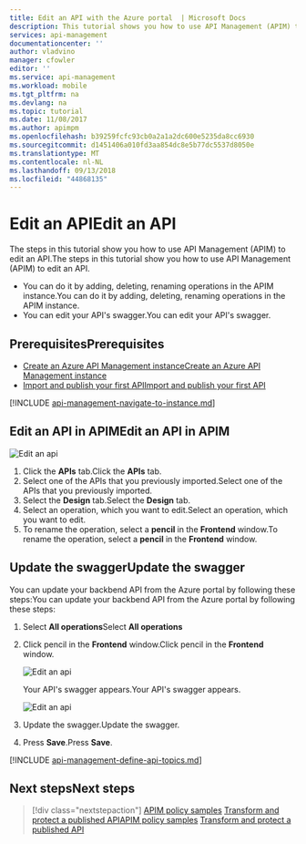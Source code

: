 ```yaml
---
title: Edit an API with the Azure portal  | Microsoft Docs
description: This tutorial shows you how to use API Management (APIM) to edit an API.
services: api-management
documentationcenter: ''
author: vladvino
manager: cfowler
editor: ''
ms.service: api-management
ms.workload: mobile
ms.tgt_pltfrm: na
ms.devlang: na
ms.topic: tutorial
ms.date: 11/08/2017
ms.author: apimpm
ms.openlocfilehash: b39259fcfc93cb0a2a1a2dc600e5235da8cc6930
ms.sourcegitcommit: d1451406a010fd3aa854dc8e5b77dc5537d8050e
ms.translationtype: MT
ms.contentlocale: nl-NL
ms.lasthandoff: 09/13/2018
ms.locfileid: "44868135"
---
```

# <a name="edit-an-api"></a><span data-ttu-id="3cdd2-103">Edit an API</span><span class="sxs-lookup"><span data-stu-id="3cdd2-103">Edit an API</span></span>

<span data-ttu-id="3cdd2-104">The steps in this tutorial show you how to use API Management (APIM) to edit an API.</span><span class="sxs-lookup"><span data-stu-id="3cdd2-104">The steps in this tutorial show you how to use API Management (APIM) to edit an API.</span></span> 

+ <span data-ttu-id="3cdd2-105">You can do it by adding, deleting, renaming operations in the APIM instance.</span><span class="sxs-lookup"><span data-stu-id="3cdd2-105">You can do it by adding, deleting, renaming operations in the APIM instance.</span></span> 
+ <span data-ttu-id="3cdd2-106">You can edit your API's swagger.</span><span class="sxs-lookup"><span data-stu-id="3cdd2-106">You can edit your API's swagger.</span></span>

## <a name="prerequisites"></a><span data-ttu-id="3cdd2-107">Prerequisites</span><span class="sxs-lookup"><span data-stu-id="3cdd2-107">Prerequisites</span></span>

+ [<span data-ttu-id="3cdd2-108">Create an Azure API Management instance</span><span class="sxs-lookup"><span data-stu-id="3cdd2-108">Create an Azure API Management instance</span></span>](get-started-create-service-instance.md)
+ [<span data-ttu-id="3cdd2-109">Import and publish your first API</span><span class="sxs-lookup"><span data-stu-id="3cdd2-109">Import and publish your first API</span></span>](import-and-publish.md)

[!INCLUDE [api-management-navigate-to-instance.md](../../includes/api-management-navigate-to-instance.md)]

## <a name="edit-an-api-in-apim"></a><span data-ttu-id="3cdd2-110">Edit an API in APIM</span><span class="sxs-lookup"><span data-stu-id="3cdd2-110">Edit an API in APIM</span></span>

![Edit an api](./media/edit-api/edit-api001.png)

1. <span data-ttu-id="3cdd2-112">Click the **APIs** tab.</span><span class="sxs-lookup"><span data-stu-id="3cdd2-112">Click the **APIs** tab.</span></span>
2. <span data-ttu-id="3cdd2-113">Select one of the APIs that you previously imported.</span><span class="sxs-lookup"><span data-stu-id="3cdd2-113">Select one of the APIs that you previously imported.</span></span>
3. <span data-ttu-id="3cdd2-114">Select the **Design** tab.</span><span class="sxs-lookup"><span data-stu-id="3cdd2-114">Select the **Design** tab.</span></span>
4. <span data-ttu-id="3cdd2-115">Select an operation, which you want to edit.</span><span class="sxs-lookup"><span data-stu-id="3cdd2-115">Select an operation, which you want to edit.</span></span>
5. <span data-ttu-id="3cdd2-116">To rename the operation, select a **pencil** in the **Frontend** window.</span><span class="sxs-lookup"><span data-stu-id="3cdd2-116">To rename the operation, select a **pencil** in the **Frontend** window.</span></span>

## <a name="update-the-swagger"></a><span data-ttu-id="3cdd2-117">Update the swagger</span><span class="sxs-lookup"><span data-stu-id="3cdd2-117">Update the swagger</span></span>

<span data-ttu-id="3cdd2-118">You can update your backbend API from the Azure portal by following these steps:</span><span class="sxs-lookup"><span data-stu-id="3cdd2-118">You can update your backbend API from the Azure portal by following these steps:</span></span>

1. <span data-ttu-id="3cdd2-119">Select **All operations**</span><span class="sxs-lookup"><span data-stu-id="3cdd2-119">Select **All operations**</span></span>
2. <span data-ttu-id="3cdd2-120">Click pencil in the **Frontend** window.</span><span class="sxs-lookup"><span data-stu-id="3cdd2-120">Click pencil in the **Frontend** window.</span></span>

    ![Edit an api](./media/edit-api/edit-api002.png)

    <span data-ttu-id="3cdd2-122">Your API's swagger appears.</span><span class="sxs-lookup"><span data-stu-id="3cdd2-122">Your API's swagger appears.</span></span>

    ![Edit an api](./media/edit-api/edit-api003.png)

3. <span data-ttu-id="3cdd2-124">Update the swagger.</span><span class="sxs-lookup"><span data-stu-id="3cdd2-124">Update the swagger.</span></span>
4. <span data-ttu-id="3cdd2-125">Press **Save**.</span><span class="sxs-lookup"><span data-stu-id="3cdd2-125">Press **Save**.</span></span>

[!INCLUDE [api-management-define-api-topics.md](../../includes/api-management-define-api-topics.md)]

## <a name="next-steps"></a><span data-ttu-id="3cdd2-126">Next steps</span><span class="sxs-lookup"><span data-stu-id="3cdd2-126">Next steps</span></span>

> [!div class="nextstepaction"]
> <span data-ttu-id="3cdd2-127">[APIM policy samples](policy-samples.md)
> [Transform and protect a published API](transform-api.md)</span><span class="sxs-lookup"><span data-stu-id="3cdd2-127">[APIM policy samples](policy-samples.md)
[Transform and protect a published API](transform-api.md)</span></span>